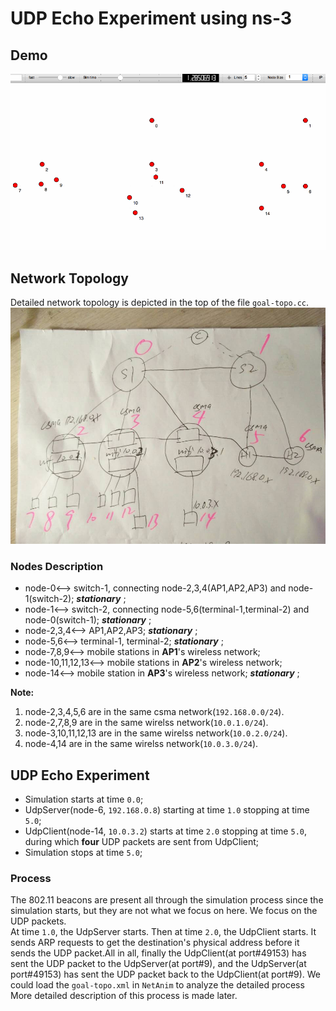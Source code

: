 # UDP Echo Experiment using ns-3


## Demo
![](img/ns3-udp-demo-2.gif)
## Network Topology
Detailed network topology is depicted in the top of the file `goal-topo.cc`.</br>
![](img/goal-topo.jpg)
### Nodes Description
- node-0<--> switch-1, connecting node-2,3,4(AP1,AP2,AP3) and node-1(switch-2); ***stationary*** ;
- node-1<--> switch-2, connecting node-5,6(terminal-1,terminal-2) and node-0(switch-1); ***stationary*** ;
- node-2,3,4<--> AP1,AP2,AP3; ***stationary*** ;
- node-5,6<--> terminal-1, terminal-2; ***stationary*** ;
- node-7,8,9<--> mobile stations in **AP1**'s wireless network;
- node-10,11,12,13<--> mobile stations in **AP2**'s wireless network;
- node-14<--> mobile station in **AP3**'s wireless network; ***stationary*** ;

**Note:** </br>
1. node-2,3,4,5,6 are in the same csma network(`192.168.0.0/24`).</br>
2. node-2,7,8,9 are in the same wirelss network(`10.0.1.0/24`).</br>
3. node-3,10,11,12,13 are in the same wirelss network(`10.0.2.0/24`).</br>
4. node-4,14 are in the same wirelss network(`10.0.3.0/24`).</br>



## UDP Echo Experiment
- Simulation starts at time `0.0`;
- UdpServer(node-6, `192.168.0.8`) starting at time `1.0` stopping at time `5.0`;
- UdpClient(node-14, `10.0.3.2`) starts at time `2.0` stopping at time `5.0`, during which **four** UDP packets are sent from UdpClient; 
- Simulation stops at time `5.0`;

### Process
The 802.11 beacons are present all through the simulation process since the simulation starts, but they are not what we focus on here. We focus on the UDP packets.</br>
At time `1.0`, the UdpServer starts. Then at time `2.0`, the UdpClient starts. It sends ARP requests to get the destination's physical address before it sends the UDP packet.All in all, finally the UdpClient(at port#49153) has sent the UDP packet to the UdpServer(at port#9), and the UdpServer(at port#49153) has sent the UDP packet back to the UdpClient(at port#9). We could load the `goal-topo.xml` in  `NetAnim` to analyze the detailed process</br>
More detailed description of this process is made later.
